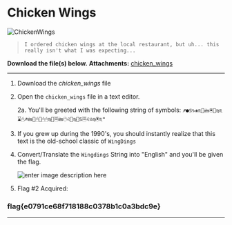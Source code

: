 # Chicken Wings
![ChickenWings](https://i.imgur.com/dHVyLGU.png)
>     I ordered chicken wings at the local restaurant, but uh... this really isn't what I was expecting...  

**Download the file(s) below.**
**Attachments:** [chicken_wings](https://huntress.ctf.games/files/e1b6c6e6b1d8b16e21f9d1ad3ef9afb3/chicken_wings?token=eyJ1c2VyX2lkIjozMDU4LCJ0ZWFtX2lkIjo0MzQsImZpbGVfaWQiOjE5fQ.ZSTm-g.wDPOJ5fGNamX_f17BL2yRorIjig)

-----

1. Download the *chicken_wings* file

2. Open the `chicken_wings` file in a text editor. 


	2a. You'll be greeted with the following string of symbols:
	```♐●♋♑❀♏📁🖮🖲📂♍♏⌛🖰♐🖮📂🖰📂🖰🖰♍📁🗏🖮🖰♌📂♍📁♋🗏♌♎♍🖲♏❝```

3. If you grew up during the 1990's, you should instantly realize that this text is the old-school classic of ```WingDings```

4. Convert/Translate the ```Wingdings``` String into "English" and you'll be given the flag.

	![enter image description here](https://i.imgur.com/rXO2Vmr.png)

5. Flag #2 Acquired:

### flag{e0791ce68f718188c0378b1c0a3bdc9e}

-----

